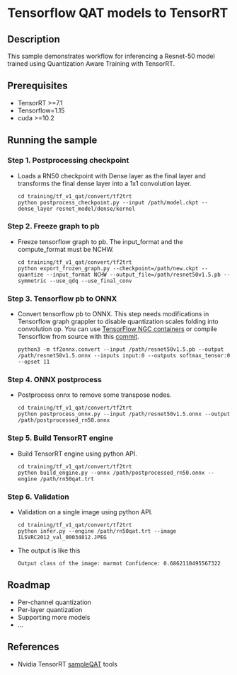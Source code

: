 # Tensorflow QAT models to TensorRT

## Description
This sample demonstrates workflow for inferencing a Resnet-50 model trained using Quantization Aware Training with TensorRT.

## Prerequisites
 - TensorRT >=7.1
 - Tensorflow=1.15
 - cuda >=10.2

## Running the sample

### Step 1. Postprocessing checkpoint
 - Loads a RN50 checkpoint with Dense layer as the final layer and transforms the final dense layer into a 1x1 convolution layer. 
    ```
    cd training/tf_v1_qat/convert/tf2trt
    python postprocess_checkpoint.py --input /path/model.ckpt --dense_layer resnet_model/dense/kernel
    ```

### Step 2. Freeze graph to pb
 - Freeze tensorflow graph to pb. The input_format and the compute_format must be NCHW.
    ```
    cd training/tf_v1_qat/convert/tf2trt
    python export_frozen_graph.py --checkpoint=/path/new.ckpt --quantize --input_format NCHW --output_file=/path/resnet50v1.5.pb --symmetric --use_qdq --use_final_conv
    ```

### Step 3. Tensorflow pb to ONNX
 - Convert tensorflow pb to ONNX. This step needs modifications in Tensorflow graph grappler to disable quantization scales folding into convolution op. You can use <a href="https://ngc.nvidia.com/catalog/containers/nvidia:tensorflow">TensorFlow NGC containers</a> or compile Tensorflow from source with this <a href="https://github.com/NVIDIA/tensorflow/commit/56d0fcb3ebc72c64deeed11e3443dae0a6bbee01#diff-f3c968af33d813270dacefabc01b6a73">commit</a>.
    ```
    python3 -m tf2onnx.convert --input /path/resnet50v1.5.pb --output /path/resnet50v1.5.onnx --inputs input:0 --outputs softmax_tensor:0 --opset 11
    ```

### Step 4. ONNX postprocess
- Postprocess onnx to remove some transpose nodes.
    ```
    cd training/tf_v1_qat/convert/tf2trt
    python postprocess_onnx.py --input /path/resnet50v1.5.onnx --output /path/postprocessed_rn50.onnx
    ```
   
### Step 5. Build TensorRT engine
- Build TensorRT engine using python API.
    ```
    cd training/tf_v1_qat/convert/tf2trt
    python build_engine.py --onnx /path/postprocessed_rn50.onnx --engine /path/rn50qat.trt
    ```

### Step 6. Validation
- Validation on a single image using python API.
    ```
    cd training/tf_v1_qat/convert/tf2trt
    python infer.py --engine /path/rn50qat.trt --image ILSVRC2012_val_00034812.JPEG
    ```
- The output is like this
    ```
    Output class of the image: marmot Confidence: 0.6862110495567322
    ```

## Roadmap
- Per-channel quantization
- Per-layer quantization
- Supporting more models
- ...

## References
- Nvidia TensorRT <a href="https://github.com/NVIDIA/sampleQAT">sampleQAT</a> tools